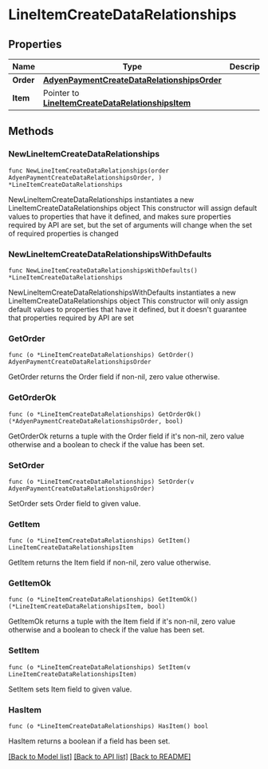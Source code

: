 # LineItemCreateDataRelationships

## Properties

Name | Type | Description | Notes
------------ | ------------- | ------------- | -------------
**Order** | [**AdyenPaymentCreateDataRelationshipsOrder**](AdyenPaymentCreateDataRelationshipsOrder.md) |  | 
**Item** | Pointer to [**LineItemCreateDataRelationshipsItem**](LineItemCreateDataRelationshipsItem.md) |  | [optional] 

## Methods

### NewLineItemCreateDataRelationships

`func NewLineItemCreateDataRelationships(order AdyenPaymentCreateDataRelationshipsOrder, ) *LineItemCreateDataRelationships`

NewLineItemCreateDataRelationships instantiates a new LineItemCreateDataRelationships object
This constructor will assign default values to properties that have it defined,
and makes sure properties required by API are set, but the set of arguments
will change when the set of required properties is changed

### NewLineItemCreateDataRelationshipsWithDefaults

`func NewLineItemCreateDataRelationshipsWithDefaults() *LineItemCreateDataRelationships`

NewLineItemCreateDataRelationshipsWithDefaults instantiates a new LineItemCreateDataRelationships object
This constructor will only assign default values to properties that have it defined,
but it doesn't guarantee that properties required by API are set

### GetOrder

`func (o *LineItemCreateDataRelationships) GetOrder() AdyenPaymentCreateDataRelationshipsOrder`

GetOrder returns the Order field if non-nil, zero value otherwise.

### GetOrderOk

`func (o *LineItemCreateDataRelationships) GetOrderOk() (*AdyenPaymentCreateDataRelationshipsOrder, bool)`

GetOrderOk returns a tuple with the Order field if it's non-nil, zero value otherwise
and a boolean to check if the value has been set.

### SetOrder

`func (o *LineItemCreateDataRelationships) SetOrder(v AdyenPaymentCreateDataRelationshipsOrder)`

SetOrder sets Order field to given value.


### GetItem

`func (o *LineItemCreateDataRelationships) GetItem() LineItemCreateDataRelationshipsItem`

GetItem returns the Item field if non-nil, zero value otherwise.

### GetItemOk

`func (o *LineItemCreateDataRelationships) GetItemOk() (*LineItemCreateDataRelationshipsItem, bool)`

GetItemOk returns a tuple with the Item field if it's non-nil, zero value otherwise
and a boolean to check if the value has been set.

### SetItem

`func (o *LineItemCreateDataRelationships) SetItem(v LineItemCreateDataRelationshipsItem)`

SetItem sets Item field to given value.

### HasItem

`func (o *LineItemCreateDataRelationships) HasItem() bool`

HasItem returns a boolean if a field has been set.


[[Back to Model list]](../README.md#documentation-for-models) [[Back to API list]](../README.md#documentation-for-api-endpoints) [[Back to README]](../README.md)


